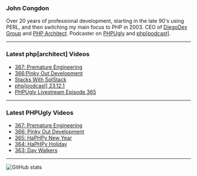 ### John Congdon

Over 20 years of professional development, starting in the late 90's using PERL, and then switching my main focus to PHP in 2003.
CEO of [DiegoDev Group][ws_diegodev] and [PHP Architect][ws_phparch].
Podcaster on [PHPUgly][ws_phpugly] and [php[podcast]][ws_phparch].

---

### Latest php[architect] Videos
<!-- PHPARCHITECT:START -->
- [367: Premature Engineering](https://www.youtube.com/watch?v=7J98uxF6PzI)
- [366:Pinky Out Development](https://www.youtube.com/watch?v=J_vNNYa7Wjw)
- [Stacks With SplStack](https://www.youtube.com/watch?v=_2Xhd7nPBRU)
- [php[podcast] 23.12.1](https://www.youtube.com/watch?v=tCpCI40sMDU)
- [PHPUgly Livestream Episode 365](https://www.youtube.com/watch?v=-nNnRV590p4)
<!-- PHPARCHITECT:END -->

---

### Latest PHPUgly Videos
<!-- PHPUGLY:START -->
- [367: Premature Engineering](https://www.youtube.com/watch?v=bYGKns_xwT0)
- [366: Pinky Out Development](https://www.youtube.com/watch?v=1p9Cf96rgS4)
- [365: HaPHPy New Year](https://www.youtube.com/watch?v=bkcQv4XwLUM)
- [364: HaPHPy Holiday](https://www.youtube.com/watch?v=5edh6I4dsys)
- [363: Day Walkers](https://www.youtube.com/watch?v=TL5vHekiWD0)
<!-- PHPUGLY:END -->

---

![GitHub stats](https://github-readme-stats.vercel.app/api?username=johncongdon&show_icons=true&hide_border=true&hide=stars&count_private=true)  


[ws_diegodev]: https://www.diegodev.com
[ws_phparch]: https://www.phparch.com
[ws_phpugly]: https://www.phpugly.com
